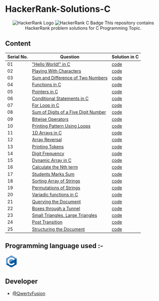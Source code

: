 # HackerRank-Solutions-C
<p align="center">
    <img src="https://raw.github.com/QwertyFusion/HackerRank-Solutions-C/master/Images/HackerRank-Logo.png" alt="HackerRank Logo"/>
    <img src="https://raw.github.com/QwertyFusion/HackerRank-Solutions-C/master/Images/HackerRank-C-Badge.png" alt="HackerRank C Badge" width="150"/>
    This repository contains HackerRank problem solutions for C Programming Topic.
</p>

## Content
| Serial No.| Question | Solution in C |
|--|--|--|
| 01 | ["Hello World!" in C](https://www.hackerrank.com/challenges/hello-world-c/problem?isFullScreen=true) | [code](Solutions/hello-world-c.c) |
| 02 | [Playing With Characters](https://www.hackerrank.com/challenges/playing-with-characters/problem?isFullScreen=true) | [code](Solutions/playing-with-characters.c) |
| 03 | [Sum and Difference of Two Numbers](https://www.hackerrank.com/challenges/sum-numbers-c/problem?isFullScreen=true) | [code](Solutions/sum-numbers-c.c) |
| 04 | [Functions in C](https://www.hackerrank.com/challenges/functions-in-c/problem?isFullScreen=true) | [code](Solutions/functions-in-c.c) |
| 05 | [Pointers in C](https://www.hackerrank.com/challenges/pointer-in-c/problem?isFullScreen=true) | [code](Solutions/pointer-in-c.c) |
| 06 | [Conditional Statements in C](https://www.hackerrank.com/challenges/conditional-statements-in-c/problem?isFullScreen=true) | [code](Solutions/conditional-statements-in-c.c) |
| 07 | [For Loop in C](https://www.hackerrank.com/challenges/for-loop-in-c/problem?isFullScreen=true) | [code](Solutions/for-loop-in-c.c) |
| 08 | [Sum of Digits of a Five Digit Number](https://www.hackerrank.com/challenges/sum-of-digits-of-a-five-digit-number/problem?isFullScreen=true) | [code](Solutions/sum-of-digits-of-a-five-digit-number.c) |
| 09 | [Bitwise Operators](https://www.hackerrank.com/challenges/bitwise-operators-in-c/problem?isFullScreen=true) | [code](Solutions/bitwise-operators-in-c.c) |
| 10 | [Printing Pattern Using Loops](https://www.hackerrank.com/challenges/printing-pattern-2/problem?isFullScreen=true) | [code](Solutions/printing-pattern-2.c) |
| 11 | [1D Arrays in C](https://www.hackerrank.com/challenges/1d-arrays-in-c/problem?isFullScreen=true) | [code](Solutions/1d-arrays-in-c.c) |
| 12 | [Array Reversal](https://www.hackerrank.com/challenges/reverse-array-c/problem?isFullScreen=true) | [code](Solutions/reverse-array-c.c) |
| 13 | [Printing Tokens](https://www.hackerrank.com/challenges/printing-tokens-/problem?isFullScreen=true) | [code](Solutions/printing-tokens.c) |
| 14 | [Digit Frequency](https://www.hackerrank.com/challenges/frequency-of-digits-1/problem?isFullScreen=true) | [code](Solutions/frequency-of-digits-1.c) |
| 15 | [Dynamic Array in C](https://www.hackerrank.com/challenges/dynamic-array-in-c/problem?isFullScreen=true) | [code](Solutions/dynamic-array-in-c.c) |
| 16 | [Calculate the Nth term](https://www.hackerrank.com/challenges/recursion-in-c/problem?isFullScreen=true) | [code](Solutions/recursion-in-c.c) |
| 17 | [Students Marks Sum](https://www.hackerrank.com/challenges/students-marks-sum/problem?isFullScreen=true) | [code](Solutions/students-marks-sum.c) |
| 18 | [Sorting Array of Strings](https://www.hackerrank.com/challenges/sorting-array-of-strings/problem?isFullScreen=true) | [code](Solutions/sorting-array-of-strings.c) |
| 19 | [Permutations of Strings](https://www.hackerrank.com/challenges/permutations-of-strings/problem?isFullScreen=true) | [code](Solutions/permutation-of-strings.c) |
| 20 | [Variadic functions in C](https://www.hackerrank.com/challenges/variadic-functions-in-c/problem?isFullScreen=true) | [code](Solutions/variadic-functions-in-c.c) |
| 21 | [Querying the Document](https://www.hackerrank.com/challenges/querying-the-document/problem?isFullScreen=true) | [code](Solutions/querying-the-document.c) |
| 22 | [Boxes through a Tunnel](https://www.hackerrank.com/challenges/too-high-boxes/problem?isFullScreen=true) | [code](Solutions/too-high-boxes.c) |
| 23 | [Small Triangles, Large Triangles](https://www.hackerrank.com/challenges/small-triangles-large-triangles/problem?isFullScreen=true) | [code](Solutions/small-triangles-large-triangles.c) |
| 24 | [Post Transition](https://www.hackerrank.com/challenges/post-transition/problem?isFullScreen=true) | [code](Solutions/post-transition.c) |
| 25 | [Structuring the Document](https://www.hackerrank.com/challenges/structuring-the-document/problem?isFullScreen=true) | [code](Solutions/structuring-the-document.c) |

## Programming language used :-
<a href="https://www.cprogramming.com/" target="_blank" rel="noreferrer"> <img src="https://raw.githubusercontent.com/devicons/devicon/master/icons/c/c-original.svg" alt="c" width="40" height="40"/> </a>

## Developer
*   [@QwertyFusion](https://github.com/QwertyFusion)
